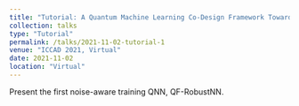 ```yaml
---
title: "Tutorial: A Quantum Machine Learning Co-Design Framework Towards Quantum Advantage"
collection: talks
type: "Tutorial"
permalink: /talks/2021-11-02-tutorial-1
venue: "ICCAD 2021, Virtual"
date: 2021-11-02
location: "Virtual"
---
```


Present the first noise-aware training QNN, QF-RobustNN.
